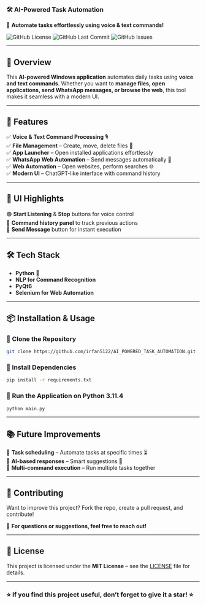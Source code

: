 
### **🛠️ AI-Powered Task Automation**  
🚀 **Automate tasks effortlessly using voice & text commands!**  


![GitHub License](https://img.shields.io/github/license/irfan5122/AI_POWERED_TASK_AUTOMATION)
![GitHub Last Commit](https://img.shields.io/github/last-commit/irfan5122/AI_POWERED_TASK_AUTOMATION)
![GitHub Issues](https://img.shields.io/github/issues/irfan5122/AI_POWERED_TASK_AUTOMATION)

---

## **📌 Overview**  
This **AI-powered Windows application** automates daily tasks using **voice and text commands**. Whether you want to **manage files, open applications, send WhatsApp messages, or browse the web**, this tool makes it seamless with a modern UI.  

---

## **🚀 Features**  
✅ **Voice & Text Command Processing** 🎙️  
✅ **File Management** – Create, move, delete files 📂  
✅ **App Launcher** – Open installed applications effortlessly  
✅ **WhatsApp Web Automation** – Send messages automatically 💬  
✅ **Web Automation** – Open websites, perform searches 🌐  
✅ **Modern UI** – ChatGPT-like interface with command history  

---

## **🎨 UI Highlights**  
🟢 **Start Listening** & **Stop** buttons for voice control  
📝 **Command history panel** to track previous actions  
📩 **Send Message** button for instant execution  

---

## **🛠️ Tech Stack**  
- **Python** 🐍  
- **NLP for Command Recognition**  
- **PyQt6**  
- **Selenium for Web Automation**  

---

## **📦 Installation & Usage**  
### **🔹 Clone the Repository**  
```bash
git clone https://github.com/irfan5122/AI_POWERED_TASK_AUTOMATION.git
```
### **🔹 Install Dependencies**  
```bash
pip install -r requirements.txt
```
### **🔹 Run the Application on Python 3.11.4** 
```bash
python main.py
```

---

## **📚 Future Improvements**  
🔹 **Task scheduling** – Automate tasks at specific times ⏳  
🔹 **AI-based responses** – Smart suggestions 🤖  
🔹 **Multi-command execution** – Run multiple tasks together  

---

## **📩 Contributing**  
Want to improve this project? Fork the repo, create a pull request, and contribute!  

📧 **For questions or suggestions, feel free to reach out!**  

---

## **📝 License**  
This project is licensed under the **MIT License** – see the [LICENSE](LICENSE) file for details.  

---

### **⭐ If you find this project useful, don’t forget to give it a star! ⭐**  


